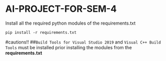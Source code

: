 # AI-PROJECT-FOR-SEM-4

Install all the required python modules of the requirements.txt

<code>pip install -r requirements.txt</code>

#cautions!!
##<code>Build Tools for Visual Studio 2019</code> and <code>Visual C++ Build Tools</code> must be installed prior installing the modules from the <b>requirements.txt</b>

